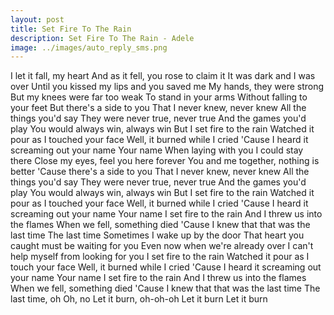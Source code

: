 ```yaml
---
layout: post
title: Set Fire To The Rain
description: Set Fire To The Rain - Adele
image: ../images/auto_reply_sms.png
---
```

I let it fall, my heart
And as it fell, you rose to claim it
It was dark and I was over
Until you kissed my lips and you saved me
My hands, they were strong
But my knees were far too weak
To stand in your arms
Without falling to your feet
But there's a side to you
That I never knew, never knew
All the things you'd say
They were never true, never true
And the games you'd play
You would always win, always win
But I set fire to the rain
Watched it pour as I touched your face
Well, it burned while I cried
'Cause I heard it screaming out your name
Your name
When laying with you
I could stay there
Close my eyes, feel you here forever
You and me together, nothing is better
'Cause there's a side to you
That I never knew, never knew
All the things you'd say
They were never true, never true
And the games you'd play
You would always win, always win
But I set fire to the rain
Watched it pour as I touched your face
Well, it burned while I cried
'Cause I heard it screaming out your name
Your name
I set fire to the rain
And I threw us into the flames
When we fell, something died
'Cause I knew that that was the last time
The last time
Sometimes I wake up by the door
That heart you caught must be waiting for you
Even now when we're already over
I can't help myself from looking for you
I set fire to the rain
Watched it pour as I touch your face
Well, it burned while I cried
'Cause I heard it screaming out your name
Your name
I set fire to the rain
And I threw us into the flames
When we fell, something died
'Cause I knew that that was the last time
The last time, oh
Oh, no
Let it burn, oh-oh-oh
Let it burn
Let it burn
